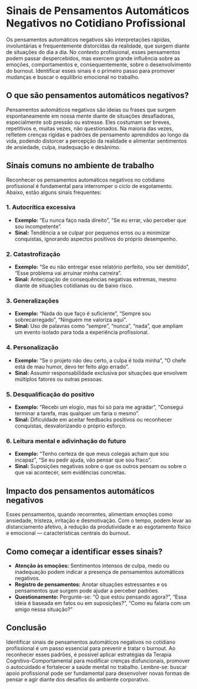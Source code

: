 # Sinais de Pensamentos Automáticos Negativos no Cotidiano Profissional

Os pensamentos automáticos negativos são interpretações rápidas, involuntárias e frequentemente distorcidas da realidade, que surgem diante de situações do dia a dia. No contexto profissional, esses pensamentos podem passar despercebidos, mas exercem grande influência sobre as emoções, comportamentos e, consequentemente, sobre o desenvolvimento do burnout. Identificar esses sinais é o primeiro passo para promover mudanças e buscar o equilíbrio emocional no trabalho.

## O que são pensamentos automáticos negativos?

Pensamentos automáticos negativos são ideias ou frases que surgem espontaneamente em nossa mente diante de situações desafiadoras, especialmente sob pressão ou estresse. Eles costumam ser breves, repetitivos e, muitas vezes, não questionados. Na maioria das vezes, refletem crenças rígidas e padrões de pensamento aprendidos ao longo da vida, podendo distorcer a percepção da realidade e alimentar sentimentos de ansiedade, culpa, inadequação e desânimo.

## Sinais comuns no ambiente de trabalho

Reconhecer os pensamentos automáticos negativos no cotidiano profissional é fundamental para interromper o ciclo de esgotamento. Abaixo, estão alguns sinais frequentes:

### 1. Autocrítica excessiva

- **Exemplo:** “Eu nunca faço nada direito”, “Se eu errar, vão perceber que sou incompetente”.
- **Sinal:** Tendência a se culpar por pequenos erros ou a minimizar conquistas, ignorando aspectos positivos do próprio desempenho.

### 2. Catastrofização

- **Exemplo:** “Se eu não entregar esse relatório perfeito, vou ser demitido”, “Esse problema vai arruinar minha carreira”.
- **Sinal:** Antecipação de consequências negativas extremas, mesmo diante de situações cotidianas ou de baixo risco.

### 3. Generalizações

- **Exemplo:** “Nada do que faço é suficiente”, “Sempre sou sobrecarregado”, “Ninguém me valoriza aqui”.
- **Sinal:** Uso de palavras como “sempre”, “nunca”, “nada”, que ampliam um evento isolado para toda a experiência profissional.

### 4. Personalização

- **Exemplo:** “Se o projeto não deu certo, a culpa é toda minha”, “O chefe está de mau humor, devo ter feito algo errado”.
- **Sinal:** Assumir responsabilidade exclusiva por situações que envolvem múltiplos fatores ou outras pessoas.

### 5. Desqualificação do positivo

- **Exemplo:** “Recebi um elogio, mas foi só para me agradar”, “Consegui terminar a tarefa, mas qualquer um faria o mesmo”.
- **Sinal:** Dificuldade em aceitar feedbacks positivos ou reconhecer conquistas, desvalorizando o próprio esforço.

### 6. Leitura mental e adivinhação do futuro

- **Exemplo:** “Tenho certeza de que meus colegas acham que sou incapaz”, “Se eu pedir ajuda, vão pensar que sou fraco”.
- **Sinal:** Suposições negativas sobre o que os outros pensam ou sobre o que vai acontecer, sem evidências concretas.

## Impacto dos pensamentos automáticos negativos

Esses pensamentos, quando recorrentes, alimentam emoções como ansiedade, tristeza, irritação e desmotivação. Com o tempo, podem levar ao distanciamento afetivo, à redução da produtividade e ao esgotamento físico e emocional — características centrais do burnout.

## Como começar a identificar esses sinais?

- **Atenção às emoções:** Sentimentos intensos de culpa, medo ou inadequação podem indicar a presença de pensamentos automáticos negativos.
- **Registro de pensamentos:** Anotar situações estressantes e os pensamentos que surgem pode ajudar a perceber padrões.
- **Questionamento:** Pergunte-se: “O que estou pensando agora?”, “Essa ideia é baseada em fatos ou em suposições?”, “Como eu falaria com um amigo nessa situação?”

## Conclusão

Identificar sinais de pensamentos automáticos negativos no cotidiano profissional é um passo essencial para prevenir e tratar o burnout. Ao reconhecer esses padrões, é possível aplicar estratégias da Terapia Cognitivo-Comportamental para modificar crenças disfuncionais, promover o autocuidado e fortalecer a saúde mental no trabalho. Lembre-se: buscar apoio profissional pode ser fundamental para desenvolver novas formas de pensar e agir diante dos desafios do ambiente corporativo.
